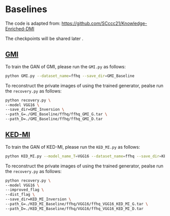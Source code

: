 # Baselines

The code is adapted from: https://github.com/SCccc21/Knowledge-Enriched-DMI

The checkpoints will be shared later .

## [GMI](https://arxiv.org/abs/1911.07135)

To train the GAN of GMI, please run the `GMI.py` as follows:

```bash
python GMI.py --dataset_name=ffhq --save_dir=GMI_Baseline
```

To reconstruct the private images of using the trained generator, pealse run the `recovery.py` as follows:

```bash
python recovery.py \
--model VGG16 \
--save_dir=GMI_Inversion \
--path_G=./GMI_Baseline/ffhq/ffhq_GMI_G.tar \
--path_D=./GMI_Baseline/ffhq/ffhq_GMI_D.tar
```

## [KED-MI](https://arxiv.org/abs/2010.04092)

To train the GAN of KED-MI, please run the `KED_MI.py` as follows:

```bash
python KED_MI.py --model_name_T=VGG16 --dataset_name=ffhq --save_dir=KED_MI_Baseline
```

To reconstruct the private images of using the trained generator, pealse run the `recovery.py` as follows:

```bash
python recovery.py \
--model VGG16 \
--improved_flag \
--dist_flag \
--save_dir=KED_MI_Inversion \
--path_G=./KED_MI_Baseline/ffhq/VGG16/ffhq_VGG16_KED_MI_G.tar \
--path_D=./KED_MI_Baseline/ffhq/VGG16/ffhq_VGG16_KED_MI_D.tar
```


